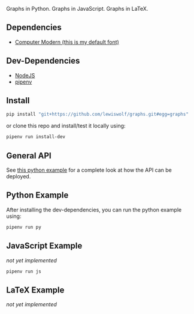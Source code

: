 Graphs in Python. Graphs in JavaScript. Graphs in LaTeX.

## Dependencies

-   [Computer Modern (this is my default font)](https://www.fontsquirrel.com/fonts/computer-modern)

## Dev-Dependencies

-   [NodeJS](https://formulae.brew.sh/formula/node)
-   [pipenv](https://formulae.brew.sh/formula/pipenv#default)

## Install

```bash
pip install "git+https://github.com/lewiswolf/graphs.git#egg=graphs"
```

or clone this repo and install/test it locally using:

```bash
pipenv run install-dev
```

## General API

See [this python example](https://github.com/lewiswolf/graphs/blob/master/example/python/main.py) for a complete look at how the API can be deployed.

## Python Example

After installing the dev-dependencies, you can run the python example using:

```bash
pipenv run py
```

## JavaScript Example

_not yet implemented_

```bash
pipenv run js
```

## LaTeX Example

_not yet implemented_
